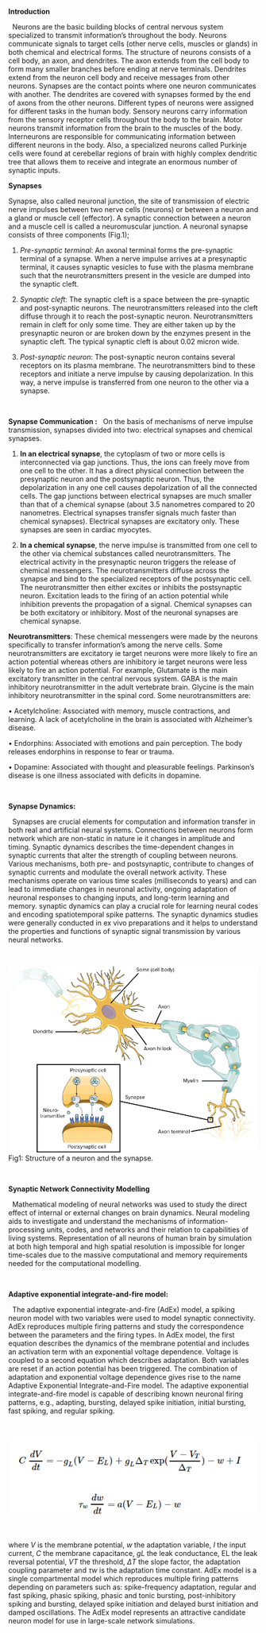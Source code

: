**Introduction**

&nbsp;
Neurons are the basic building blocks of central nervous system specialized to transmit information’s throughout the body. Neurons communicate signals to target cells (other nerve cells, muscles or glands) in both chemical and electrical forms. The structure of neurons consists of a cell body, an axon, and dendrites. The axon extends from the cell body to form many smaller branches before ending at nerve terminals. Dendrites extend from the neuron cell body and receive messages from other neurons. Synapses are the contact points where one neuron communicates with another. The dendrites are covered with synapses formed by the end of axons from the other neurons. Different types of neurons were assigned for different tasks in the human body. Sensory neurons carry information from the sensory receptor cells throughout the body to the brain. Motor neurons transmit information from the brain to the muscles of the body. Interneurons are responsible for communicating information between different neurons in the body. Also, a specialized neurons called Purkinje cells were found at cerebellar regions of brain with highly complex dendritic tree that allows them to receive and integrate an enormous number of synaptic inputs.
&nbsp;
&nbsp;

**Synapses**
&nbsp;

Synapse, also called neuronal junction, the site of transmission of electric nerve impulses between two nerve cells (neurons) or between a neuron and a gland or muscle cell (effector). A synaptic connection between a neuron and a muscle cell is called a neuromuscular junction. A neuronal synapse consists of three components (Fig.1); 

1.	*Pre-synaptic terminal*: An axonal terminal forms the pre-synaptic terminal of a synapse. When a nerve impulse arrives at a presynaptic terminal, it causes synaptic vesicles to fuse with the plasma membrane such that the neurotransmitters present in the vesicle are dumped into the synaptic cleft. 

2.	*Synaptic cleft*: The synaptic cleft is a space between the pre-synaptic and post-synaptic neurons. The neurotransmitters released into the cleft diffuse through it to reach the post-synaptic neuron. Neurotransmitters remain in cleft for only some time. They are either taken up by the presynaptic neuron or are broken down by the enzymes present in the synaptic cleft. The typical synaptic cleft is about 0.02 micron wide.

3.	*Post-synaptic neuron*: The post-synaptic neuron contains several receptors on its plasma membrane. The neurotransmitters bind to these receptors and initiate a nerve impulse by causing depolarization. In this way, a nerve impulse is transferred from one neuron to the other via a synapse.

&nbsp;

**Synapse Communication :**
&nbsp;
On the basis of mechanisms of nerve impulse transmission, synapses divided into two: electrical synapses and chemical synapses. 

1.	**In an electrical synapse**, the cytoplasm of two or more cells is interconnected via gap junctions. Thus, the ions can freely move from one cell to the other. It has a direct physical connection between the presynaptic neuron and the postsynaptic neuron. Thus, the depolarization in any one cell causes depolarization of all the connected cells. The gap junctions between electrical synapses are much smaller than that of a chemical synapse (about 3.5 nanometres compared to 20 nanometres. Electrical synapses transfer signals much faster than chemical synapses). Electrical synapses are excitatory only. These synapses are seen in cardiac myocytes.

2.	**In a chemical synapse**, the nerve impulse is transmitted from one cell to the other via chemical substances called neurotransmitters. The electrical activity in the presynaptic neuron triggers the release of chemical messengers. The neurotransmitters diffuse across the synapse and bind to the specialized receptors of the postsynaptic cell. The neurotransmitter then either excites or inhibits the postsynaptic neuron. Excitation leads to the firing of an action potential while inhibition prevents the propagation of a signal. Chemical synapses can be both excitatory or inhibitory. Most of the neuronal synapses are chemical synapse.
&nbsp;

**Neurotransmitters**: These chemical messengers were made by the neurons specifically to transfer information’s among the nerve cells. Some neurotransmitters are excitatory ie target neurons were more likely to fire an action potential whereas others are inhibitory ie target neurons were less likely to fire an action potential.  For example, Glutamate is the main excitatory transmitter in the central nervous system. GABA is the main inhibitory neurotransmitter in the adult vertebrate brain. Glycine is the main inhibitory neurotransmitter in the spinal cord. Some neurotransmitters are: 

•	Acetylcholine: Associated with memory, muscle contractions, and learning. A lack of acetylcholine in the brain is associated with Alzheimer’s disease.

•	Endorphins: Associated with emotions and pain perception. The body releases endorphins in response to fear or trauma.

•	Dopamine: Associated with thought and pleasurable feelings. Parkinson’s disease is one illness associated with deficits in dopamine.

&nbsp;

**Synapse Dynamics:**

&nbsp;
Synapses are crucial elements for computation and information transfer in both real and artificial neural systems. Connections between neurons form network which are non-static in nature ie it changes in amplitude and timing. Synaptic dynamics describes the time-dependent changes in synaptic currents that alter the strength of coupling between neurons. Various mechanisms, both pre- and postsynaptic, contribute to changes of synaptic currents and modulate the overall network activity. These mechanisms operate on various time scales (milliseconds to years) and can lead to immediate changes in neuronal activity, ongoing adaptation of neuronal responses to changing inputs, and long-term learning and memory. synaptic dynamics can play a crucial role for learning neural codes and encoding spatiotemporal spike patterns. The synaptic dynamics studies were generally conducted in ex vivo preparations and it helps to understand the properties and functions of synaptic signal transmission by various neural networks.

&nbsp;

<center><img src="images/syn.png" title="" /></center>
Fig1: Structure of a neuron and the synapse.

&nbsp;

**Synaptic Network Connectivity Modelling**

&nbsp;
Mathematical modeling of neural networks was used to study the direct effect of internal or external changes on brain dynamics. Neural modeling aids to investigate and understand the mechanisms of information-processing units, codes, and networks and their relation to capabilities of living systems. Representation of all neurons of human brain by simulation at both high temporal and high spatial resolution is impossible for longer time-scales due to the massive computational and memory requirements needed for the computational modelling. 

&nbsp;

**Adaptive exponential integrate-and-fire model:**

&nbsp;
The adaptive exponential integrate-and-fire (AdEx) model, a spiking neuron model with two variables were used to model synaptic connectivity. AdEx reproduces multiple firing patterns and study the correspondence between the parameters and the firing types. In AdEx model, the first equation describes the dynamics of the membrane potential and includes an activation term with an exponential voltage dependence. Voltage is coupled to a second equation which describes adaptation. Both variables are reset if an action potential has been triggered. The combination of adaptation and exponential voltage dependence gives rise to the name Adaptive Exponential Integrate-and-Fire model. The adaptive exponential integrate-and-fire model is capable of describing known neuronal firing patterns, e.g., adapting, bursting, delayed spike initiation, initial bursting, fast spiking, and regular spiking. 

&nbsp;
<center><img src="images/syn2.png" title="" /></center>

&nbsp;

where *V* is the membrane potential, *w* the adaptation variable, *I* the input current, *C* the membrane capacitance, *gL* the leak conductance, EL the leak reversal potential, *VT* the threshold, *ΔT* the slope factor, the adaptation coupling parameter and *τw* is the adaptation time constant. AdEx model is a single compartmental model which reproduces multiple firing patterns depending on parameters such as: spike-frequency adaptation, regular and fast spiking, phasic spiking, phasic and tonic bursting, post-inhibitory spiking and bursting, delayed spike initiation and delayed burst initiation and damped oscillations. The AdEx model represents an attractive candidate neuron model for use in large-scale network simulations.
